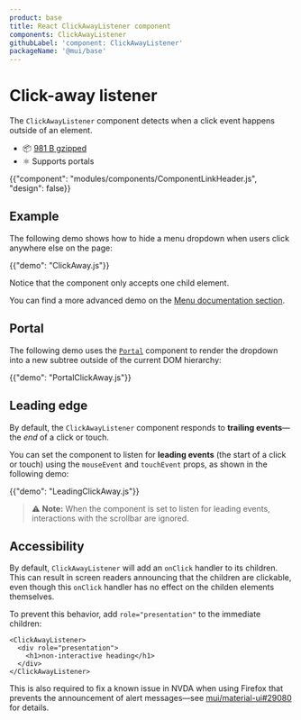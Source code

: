 ```yaml
---
product: base
title: React ClickAwayListener component
components: ClickAwayListener
githubLabel: 'component: ClickAwayListener'
packageName: '@mui/base'
---
```


# Click-away listener

<p class="description">The <code>ClickAwayListener</code> component detects when a click event happens outside of an element.</p>

- 📦 [981 B gzipped](/size-snapshot)
- ⚛️ Supports portals

{{"component": "modules/components/ComponentLinkHeader.js", "design": false}}

## Example

The following demo shows how to hide a menu dropdown when users click anywhere else on the page:

{{"demo": "ClickAway.js"}}

Notice that the component only accepts one child element.

You can find a more advanced demo on the [Menu documentation section](/components/menus/#menulist-composition).

## Portal

The following demo uses the [`Portal`](/base/react-portal/) component to render the dropdown into a new subtree outside of the current DOM hierarchy:

{{"demo": "PortalClickAway.js"}}

## Leading edge

By default, the `ClickAwayListener` component responds to **trailing events**—the _end_ of a click or touch.

You can set the component to listen for **leading events** (the start of a click or touch) using the `mouseEvent` and `touchEvent` props, as shown in the following demo:

{{"demo": "LeadingClickAway.js"}}

> ⚠️ **Note:** When the component is set to listen for leading events, interactions with the scrollbar are ignored.

## Accessibility

By default, `ClickAwayListener` will add an `onClick` handler to its children.
This can result in screen readers announcing that the children are clickable, even though this `onClick` handler has no effect on the childen elements themselves.

To prevent this behavior, add `role="presentation"` to the immediate children:

```tsx
<ClickAwayListener>
  <div role="presentation">
    <h1>non-interactive heading</h1>
  </div>
</ClickAwayListener>
```

This is also required to fix a known issue in NVDA when using Firefox that prevents the announcement of alert messages—see [mui/material-ui#29080](https://github.com/mui/material-ui/issues/29080) for details.
